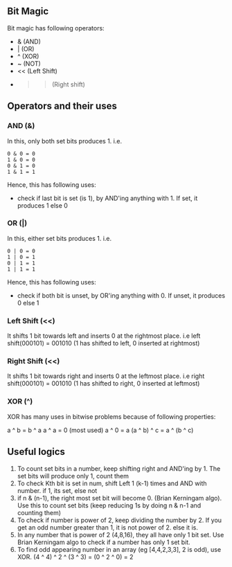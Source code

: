 Bit Magic
---
Bit magic has following operators:
- & (AND)
- | (OR)
- ^ (XOR)
- ~ (NOT)
- << (Left Shift)
- >> (Right shift)

## Operators and their uses

### AND (&)
In this, only both set bits produces 1. i.e.
```
0 & 0 = 0
1 & 0 = 0
0 & 1 = 0
1 & 1 = 1
```

Hence, this has following uses:
- check if last bit is set (is 1), by AND'ing  anything with 1. If set, it produces 1 else 0

### OR (|)
In this, either set bits produces 1. i.e.
```
0 | 0 = 0
1 | 0 = 1
0 | 1 = 1
1 | 1 = 1
```

Hence, this has following uses:
- check if both bit is unset, by OR'ing  anything with 0. If unset, it produces 0 else 1

### Left Shift (<<)
It shifts 1 bit towards left and inserts 0 at the rightmost place.
i.e left shift(000101) = 001010 (1 has shifted to left, 0 inserted at rightmost)


### Right Shift (<<)
It shifts 1 bit towards right and inserts 0 at the leftmost place.
i.e right shift(000101) = 001010 (1 has shifted to right, 0 inserted at leftmost)

### XOR (^)

XOR has many uses in bitwise problems because of following properties:

a ^ b = b ^ a
a ^ a = 0 (most used)
a ^ 0 = a
(a ^ b) ^ c = a ^ (b ^ c)

## Useful logics
1. To count set bits in a number, keep shifting right and AND'ing by 1.
The set bits will produce only 1, count them
2. To check Kth bit is set in num, shift Left 1 (k-1) times and AND with number.
if 1, its set, else not
3. if n & (n-1), the right most set bit will become 0. (Brian Kerningam algo).
Use this to count set bits (keep reducing 1s by doing n & n-1 and counting them)
4. To check if number is power of 2, keep dividing the number by 2. If you get 
an odd number greater than 1, it is not power of 2. else it is.
5. In any number that is power of 2 (4,8,16), they all have  only 1 bit set. Use
Brian Kerningam algo to check if a number has only 1 set bit.
6. To find odd appearing number in an array (eg [4,4,2,3,3], 2 is odd), use XOR.
(4 ^ 4) ^ 2 ^ (3 ^ 3) = (0 ^ 2 ^ 0) = 2
